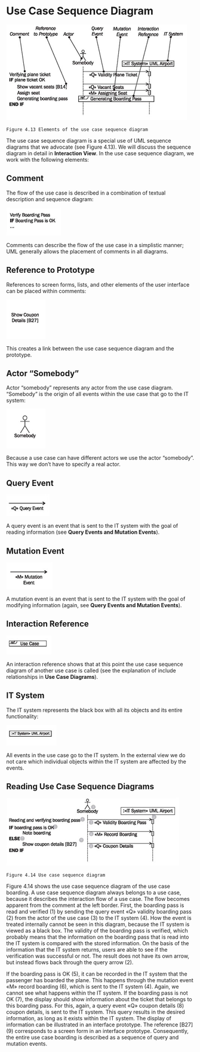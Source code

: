 # Use Case Sequence Diagram

![Sequence](images/Sequence.jpg)

	Figure 4.13 Elements of the use case sequence diagram
	
The use case sequence diagram is a special use of UML sequence diagrams that we advocate (see Figure 4.13). We will discuss the sequence diagram in detail in <b>Interaction View</b>. In the use case sequence diagram, we work with the following elements:

## Comment

The flow of the use case is described in a combination of textual description and sequence diagram:

![Comment](images/Comment.jpg)

Comments can describe the flow of the use case in a simplistic manner; UML generally allows the placement of comments in all diagrams.

## Reference to Prototype

References to screen forms, lists, and other elements of the user interface can be placed within comments:

![Prototype](images/Prototype.jpg)

This creates a link between the use case sequence diagram and the prototype.

## Actor “Somebody”

Actor “somebody” represents any actor from the use case diagram. “Somebody” is the origin of all events within the use case that go to the IT system:

![Somebody](images/Somebody.jpg)

Because a use case can have different actors we use the actor “somebody”. This way we don’t have to specify a real actor.

## Query Event

![Event](images/Event.jpg)

A query event is an event that is sent to the IT system with the goal of reading information (see <b>Query Events and Mutation Events</b>).

## Mutation Event

![Mutation](images/Mutation.jpg)

A mutation event is an event that is sent to the IT system with the goal of modifying information (again, see <b>Query Events and Mutation Events</b>).

## Interaction Reference

![Interaction](images/Interaction.jpg)

An interaction reference shows that at this point the use case sequence diagram of another use case is called (see the explanation of include relationships in <b>Use Case Diagrams</b>).

## IT System

The IT system represents the black box with all its objects and its entire functionality:

![IT_system](images/IT_system.jpg)

All events in the use case go to the IT system. In the external view we do not care which individual objects within the IT system are affected by the events.

## Reading Use Case Sequence Diagrams

![Case_Sequence](images/Case_Sequence.jpg)

	Figure 4.14 Use case sequence diagram
	
Figure 4.14 shows the use case sequence diagram of the use case boarding. A use case sequence diagram always belongs to a use case, because it describes the interaction flow of a use case. The flow becomes apparent from the comment at the left border. First, the boarding pass is read and verified (1) by sending the query event «Q» validity boarding pass (2) from the actor of the use case (3) to the IT system (4). How the event is treated internally cannot be seen in this diagram, because the IT system is viewed as a black box. The validity of the boarding pass is verified, which probably means that the information on the boarding pass that is read into the IT system is compared with the stored information. On the basis of the information that the IT system returns, users are able to see if the verification was successful or not. The result does not have its own arrow, but instead flows back through the query arrow (2).

If the boarding pass is OK (5), it can be recorded in the IT system that the passenger has boarded the plane. This happens through the mutation event «M» record boarding (6), which is sent to the IT system (4). Again, we cannot see what happens within the IT system. If the boarding pass is not OK (7), the display should show information about the ticket that belongs to this boarding pass. For this, again, a query event «Q» coupon details (8) coupon details, is sent to the IT system. This query results in the desired information, as long as it exists within the IT system. The display of information can be illustrated in an interface prototype. The reference [B27] (9) corresponds to a screen form in an interface prototype. Consequently, the entire use case boarding is described as a sequence of query and mutation events.


